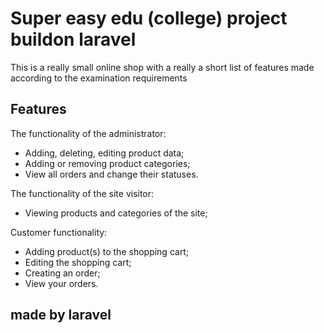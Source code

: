 # Super easy edu (college) project buildon laravel

This is a really small online shop with a really a short list of features made according to the examination requirements

## Features

The functionality of the administrator:
- Adding, deleting, editing product data;
- Adding or removing product categories;
- View all orders and change their statuses.

The functionality of the site visitor:
- Viewing products and categories of the site;

Customer functionality:
- Adding product(s) to the shopping cart;
- Editing the shopping cart;
- Creating an order;
- View your orders.
 

## made by laravel
